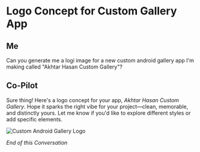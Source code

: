 # Logo Concept for Custom Gallery App  

## Me
Can you generate me a logi image for a new custom android gallery app I'm making called "Akhtar Hasan Custom Gallery"?  

## Co-Pilot
Sure thing! Here's a logo concept for your app, *Akhtar Hasan Custom Gallery*. Hope it sparks the right vibe for your project—clean, memorable, and distinctly yours. Let me know if you'd like to explore different styles or add specific elements.    

![Custom Android Gallery Logo](https://i.postimg.cc/t4BWWKz2/AH-Custom-Gallery-Logo.png)    

*End of this Conversation*
